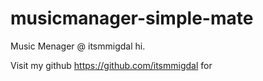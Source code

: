 # musicmanager-simple-mate
Music Menager @ itsmmigdal hi.

Visit my github https://github.com/itsmmigdal for
